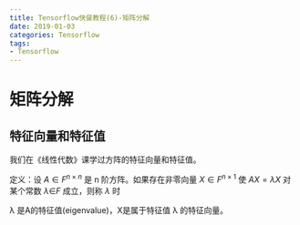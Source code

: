 ```yaml
---
title: Tensorflow快餐教程(6)-矩阵分解
date: 2019-01-03
categories: Tensorflow
tags:
- Tensorflow
---
```


# 矩阵分解

## 特征向量和特征值

<!-- more -->

我们在《线性代数》课学过方阵的特征向量和特征值。

定义：设 $A{\in}F^{n{\times}n}$ 是 n 阶方阵。如果存在非零向量 $X{\in}F^{n{\times}1}$ 使 $AX={\lambda}X$ 对某个常数 ${\lambda\in}F$ 成立，则称 $\lambda$ 时

λ
是A的特征值(eigenvalue)，X是属于特征值
λ
的特征向量。
